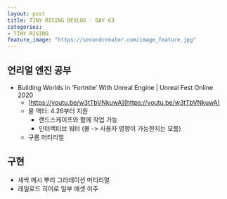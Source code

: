 ```yaml
---
layout: post
title: TINY RISING DEVLOG - DAY 63
categories:
- TINY RISING
feature_image: "https://secondcreator.com/image_feature.jpg"
---
```


## 언리얼 엔진 공부
- Building Worlds in ‘Fortnite’ With Unreal Engine | Unreal Fest Online 2020
  - [https://youtu.be/w3tTbVNkuwA](https://youtu.be/w3tTbVNkuwA)
  - 물 액터: 4.26부터 지원
    - 랜드스케이프와 함께 작업 가능
    - 인터랙티브 워터 (물 -> 사용자 영향이 가능한지는 모름)
  - 구름 머티리얼

## 구현
- 새싹 메시 뿌리 그라데이션 머티리얼
- 레일로드 히어로 일부 애셋 이주
